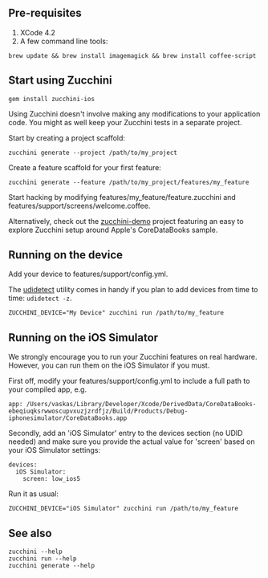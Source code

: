 Pre-requisites
--------------
 1. XCode 4.2
 2. A few command line tools:

```
brew update && brew install imagemagick && brew install coffee-script
```

Start using Zucchini
----------------------
```
gem install zucchini-ios
```

Using Zucchini doesn't involve making any modifications to your application code.
You might as well keep your Zucchini tests in a separate project.

Start by creating a project scaffold:

```
zucchini generate --project /path/to/my_project
```

Create a feature scaffold for your first feature:

```
zucchini generate --feature /path/to/my_project/features/my_feature
```

Start hacking by modifying features/my_feature/feature.zucchini and features/support/screens/welcome.coffee.

Alternatively, check out the [zucchini-demo](https://github.com/rajbeniwal/zucchini-demo) project featuring an easy to explore Zucchini setup around Apple's CoreDataBooks sample.

Running on the device
--------------------------------
Add your device to features/support/config.yml.

The [udidetect](https://github.com/vaskas/udidetect) utility comes in handy if you plan to add devices from time to time: `udidetect -z`.

```
ZUCCHINI_DEVICE="My Device" zucchini run /path/to/my_feature
```

Running on the iOS Simulator
-------------------------------
We strongly encourage you to run your Zucchini features on real hardware. However, you can run them on the iOS Simulator if you must.

First off, modify your features/support/config.yml to include a full path to your compiled app, e.g.

```
app: /Users/vaskas/Library/Developer/Xcode/DerivedData/CoreDataBooks-ebeqiuqksrwwoscupvxuzjzrdfjz/Build/Products/Debug-iphonesimulator/CoreDataBooks.app
```

Secondly, add an 'iOS Simulator' entry to the devices section (no UDID needed) and make sure you provide the actual value for 'screen' based on your iOS Simulator settings:

```
devices:
  iOS Simulator:
    screen: low_ios5
```

Run it as usual:

```
ZUCCHINI_DEVICE="iOS Simulator" zucchini run /path/to/my_feature
```

See also
---------
```
zucchini --help
zucchini run --help
zucchini generate --help
```
